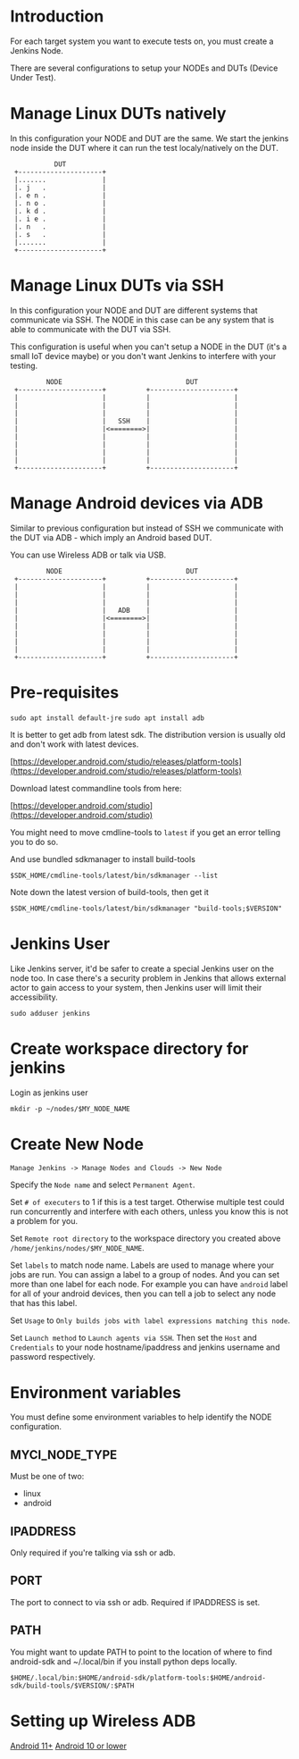 # Introduction

For each target system you want to execute tests on, you must create a Jenkins
Node.

There are several configurations to setup your NODEs and DUTs (Device Under
Test).

# Manage Linux DUTs natively

In this configuration your NODE and DUT are the same. We start the jenkins node
inside the DUT where it can run the test localy/natively on the DUT.

               DUT
     +---------------------+
     |.......              |
     |. j   .              |
     |. e n .              |
     |. n o .              |
     |. k d .              |
     |. i e .              |
     |. n   .              |
     |. s   .              |
     |.......              |
     +---------------------+

# Manage Linux DUTs via SSH

In this configuration your NODE and DUT are different systems that communicate
via SSH. The NODE in this case can be any system that is able to communicate
with the DUT via SSH.

This configuration is useful when you can't setup a NODE in the DUT (it's
a small IoT device maybe) or you don't want Jenkins to interfere with your
testing.

             NODE                               DUT
     +---------------------+          +---------------------+
     |                     |          |                     |
     |                     |          |                     |
     |                     |          |                     |
     |                     |   SSH    |                     |
     |                     |<========>|                     |
     |                     |          |                     |
     |                     |          |                     |
     |                     |          |                     |
     |                     |          |                     |
     +---------------------+          +---------------------+

# Manage Android devices via ADB

Similar to previous configuration but instead of SSH we communicate with the
DUT via ADB - which imply an Android based DUT.

You can use Wireless ADB or talk via USB.

             NODE                               DUT
     +---------------------+          +---------------------+
     |                     |          |                     |
     |                     |          |                     |
     |                     |          |                     |
     |                     |   ADB    |                     |
     |                     |<========>|                     |
     |                     |          |                     |
     |                     |          |                     |
     |                     |          |                     |
     |                     |          |                     |
     +---------------------+          +---------------------+

# Pre-requisites

`sudo apt install default-jre`
`sudo apt install adb`

It is better to get adb from latest sdk. The distribution version is usually
old and don't work with latest devices.

[https://developer.android.com/studio/releases/platform-tools](https://developer.android.com/studio/releases/platform-tools)

Download latest commandline tools from here:

[https://developer.android.com/studio](https://developer.android.com/studio)

You might need to move cmdline-tools to `latest` if you get an error telling
you to do so.

And use bundled sdkmanager to install build-tools

`$SDK_HOME/cmdline-tools/latest/bin/sdkmanager --list`

Note down the latest version of build-tools, then get it

`$SDK_HOME/cmdline-tools/latest/bin/sdkmanager "build-tools;$VERSION"`

# Jenkins User

Like Jenkins server, it'd be safer to create a special Jenkins user on the node
too. In case there's a security problem in Jenkins that allows external actor
to gain access to your system, then Jenkins user will limit their
accessibility.

`sudo adduser jenkins`

# Create workspace directory for jenkins

Login as jenkins user

`mkdir -p ~/nodes/$MY_NODE_NAME`

# Create New Node

	Manage Jenkins -> Manage Nodes and Clouds -> New Node

Specify the `Node name` and select `Permanent Agent`.

Set `# of executers` to 1 if this is a test target. Otherwise multiple test
could run concurrently and interfere with each others, unless you know this is
not a problem for you.

Set `Remote root directory` to the workspace directory you created above
`/home/jenkins/nodes/$MY_NODE_NAME`.

Set `labels` to match node name. Labels are used to manage where your jobs are
run. You can assign a label to a group of nodes. And you can set more than one
label for each node. For example you can have `android` label for all of your
android devices, then you can tell a job to select any node that has this
label.

Set `Usage` to `Only builds jobs with label expressions matching this node`.

Set `Launch method` to `Launch agents via SSH`. Then set the `Host` and
`Credentials` to your node hostname/ipaddress and jenkins username and
password respectively.

# Environment variables

You must define some environment variables to help identify the NODE
configuration.

## MYCI_NODE_TYPE

Must be one of two:
- linux
- android

## IPADDRESS

Only required if you're talking via ssh or adb.

## PORT

The port to connect to via ssh or adb. Required if IPADDRESS is set.

## PATH

You might want to update PATH to point to the location of where to find
android-sdk and ~/.local/bin if you install python deps locally.

`$HOME/.local/bin:$HOME/android-sdk/platform-tools:$HOME/android-sdk/build-tools/$VERSION/:$PATH`

# Setting up Wireless ADB

[Android 11+](https://developer.android.com/studio/command-line/adb#connect-to-a-device-over-wi-fi-android-11+)
[Android 10 or lower](https://developer.android.com/studio/command-line/adb#wireless)
